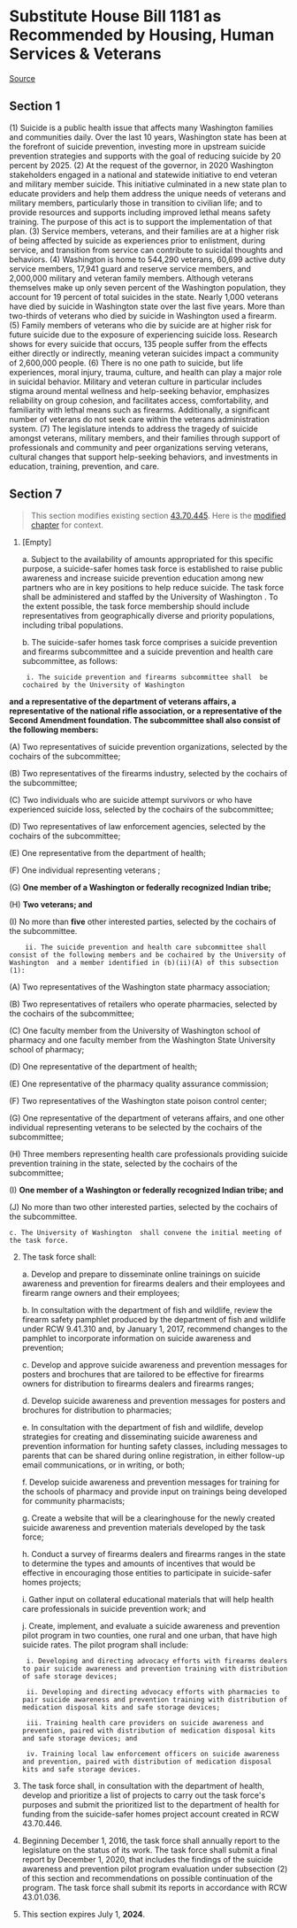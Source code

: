 # Substitute House Bill 1181 as Recommended by Housing, Human Services & Veterans

[Source](http://lawfilesext.leg.wa.gov/biennium/2021-22/Xml/Bills/House%20Bills/1181-S.xml)
## Section 1
(1) Suicide is a public health issue that affects many Washington families and communities daily. Over the last 10 years, Washington state has been at the forefront of suicide prevention, investing more in upstream suicide prevention strategies and supports with the goal of reducing suicide by 20 percent by 2025.
(2) At the request of the governor, in 2020 Washington stakeholders engaged in a national and statewide initiative to end veteran and military member suicide. This initiative culminated in a new state plan to educate providers and help them address the unique needs of veterans and military members, particularly those in transition to civilian life; and to provide resources and supports including improved lethal means safety training. The purpose of this act is to support the implementation of that plan.
(3) Service members, veterans, and their families are at a higher risk of being affected by suicide as experiences prior to enlistment, during service, and transition from service can contribute to suicidal thoughts and behaviors.
(4) Washington is home to 544,290 veterans, 60,699 active duty service members, 17,941 guard and reserve service members, and 2,000,000 military and veteran family members. Although veterans themselves make up only seven percent of the Washington population, they account for 19 percent of total suicides in the state. Nearly 1,000 veterans have died by suicide in Washington state over the last five years. More than two-thirds of veterans who died by suicide in Washington used a firearm.
(5) Family members of veterans who die by suicide are at higher risk for future suicide due to the exposure of experiencing suicide loss. Research shows for every suicide that occurs, 135 people suffer from the effects either directly or indirectly, meaning veteran suicides impact a community of 2,600,000 people.
(6) There is no one path to suicide, but life experiences, moral injury, trauma, culture, and health can play a major role in suicidal behavior. Military and veteran culture in particular includes stigma around mental wellness and help-seeking behavior, emphasizes reliability on group cohesion, and facilitates access, comfortability, and familiarity with lethal means such as firearms. Additionally, a significant number of veterans do not seek care within the veterans administration system.
(7) The legislature intends to address the tragedy of suicide amongst veterans, military members, and their families through support of professionals and community and peer organizations serving veterans, cultural changes that support help-seeking behaviors, and investments in education, training, prevention, and care.

## Section 7
> This section modifies existing section [43.70.445](/rcw/43_state_government—executive/43.070_department_of_health.md). Here is the [modified chapter](rcw/43_state_government—executive/43.070_department_of_health.md) for context.

1. [Empty]

    a. Subject to the availability of amounts appropriated for this specific purpose, a suicide-safer homes task force is established to raise public awareness and increase suicide prevention education among new partners who are in key positions to help reduce suicide. The task force shall be administered and staffed by the University of Washington . To the extent possible, the task force membership should include representatives from geographically diverse and priority populations, including tribal populations.

    b. The suicide-safer homes task force comprises a suicide prevention and firearms subcommittee and a suicide prevention and health care subcommittee, as follows:

        i. The suicide prevention and firearms subcommittee shall  be cochaired by the University of Washington

**and a representative of the department of veterans affairs, a representative of the national rifle association, or a representative of the Second Amendment foundation. The subcommittee shall also consist of the following members:**

(A) Two representatives of suicide prevention organizations, selected by the cochairs of the subcommittee;

(B) Two representatives of the firearms industry, selected by the cochairs of the subcommittee;

(C) Two individuals who are suicide attempt survivors or who have experienced suicide loss, selected by the cochairs of the subcommittee;

(D) Two representatives of law enforcement agencies, selected by the cochairs of the subcommittee;

(E) One representative from the department of health;

(F) One  individual representing veterans ;

(G) **One member of a Washington or federally recognized Indian tribe;**

(H) **Two veterans; and**

(I) No more than **five** other interested parties, selected by the cochairs of the subcommittee.

        ii. The suicide prevention and health care subcommittee shall consist of the following members and be cochaired by the University of Washington  and a member identified in (b)(ii)(A) of this subsection (1):

(A) Two representatives of the Washington state pharmacy association;

(B) Two representatives of retailers who operate pharmacies, selected by the cochairs of the subcommittee;

(C) One faculty member from the University of Washington school of pharmacy and one faculty member from the Washington State University school of pharmacy;

(D) One representative of the department of health;

(E) One representative of the pharmacy quality assurance commission;

(F) Two representatives of the Washington state poison control center;

(G) One representative of the department of veterans affairs, and one other individual representing veterans to be selected by the cochairs of the subcommittee;

(H) Three members representing health care professionals providing suicide prevention training in the state, selected by the cochairs of the subcommittee;

(I) **One member of a Washington or federally recognized Indian tribe; and**

(J) No more than two other interested parties, selected by the cochairs of the subcommittee.

    c. The University of Washington  shall convene the initial meeting of the task force.

2. The task force shall:

    a. Develop and prepare to disseminate online trainings on suicide awareness and prevention for firearms dealers and their employees and firearm range owners and their employees;

    b. In consultation with the department of fish and wildlife, review the firearm safety pamphlet produced by the department of fish and wildlife under RCW 9.41.310 and, by January 1, 2017, recommend changes to the pamphlet to incorporate information on suicide awareness and prevention;

    c. Develop and approve suicide awareness and prevention messages for posters and brochures that are tailored to be effective for firearms owners for distribution to firearms dealers and firearms ranges;

    d. Develop suicide awareness and prevention messages for posters and brochures for distribution to pharmacies;

    e. In consultation with the department of fish and wildlife, develop strategies for creating and disseminating suicide awareness and prevention information for hunting safety classes, including messages to parents that can be shared during online registration, in either follow-up email communications, or in writing, or both;

    f. Develop suicide awareness and prevention messages for training for the schools of pharmacy and provide input on trainings being developed for community pharmacists;

    g. Create a website that will be a clearinghouse for the newly created suicide awareness and prevention materials developed by the task force;

    h. Conduct a survey of firearms dealers and firearms ranges in the state to determine the types and amounts of incentives that would be effective in encouraging those entities to participate in suicide-safer homes projects;

    i. Gather input on collateral educational materials that will help health care professionals in suicide prevention work; and

    j. Create, implement, and evaluate a suicide awareness and prevention pilot program in two counties, one rural and one urban, that have high suicide rates. The pilot program shall include:

        i. Developing and directing advocacy efforts with firearms dealers to pair suicide awareness and prevention training with distribution of safe storage devices;

        ii. Developing and directing advocacy efforts with pharmacies to pair suicide awareness and prevention training with distribution of medication disposal kits and safe storage devices;

        iii. Training health care providers on suicide awareness and prevention, paired with distribution of medication disposal kits and safe storage devices; and

        iv. Training local law enforcement officers on suicide awareness and prevention, paired with distribution of medication disposal kits and safe storage devices.

3. The task force shall, in consultation with the department of health, develop and prioritize a list of projects to carry out the task force's purposes and submit the prioritized list to the department of health for funding from the suicide-safer homes project account created in RCW 43.70.446.

4. Beginning December 1, 2016, the task force shall annually report to the legislature on the status of its work. The task force shall submit a final report by December 1, 2020, that includes the findings of the suicide awareness and prevention pilot program evaluation under subsection (2) of this section and recommendations on possible continuation of the program. The task force shall submit its reports in accordance with RCW 43.01.036.

5. This section expires July 1, **2024**.

